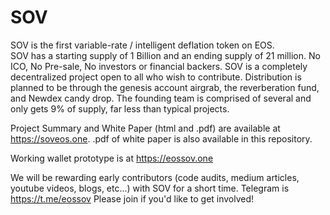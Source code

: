 # SOV
SOV is the first variable-rate / intelligent deflation token on EOS.  
SOV has a starting supply of 1 Billion and an ending supply of 21 million. 
No ICO, No Pre-sale, No investors or financial backers. 
SOV is a completely decentralized project open to all who wish to contribute. 
Distribution is planned to be through the genesis account airgrab, the reverberation fund, and Newdex candy drop. 
The founding team is comprised of several and only gets 9% of supply, far less than typical projects.

Project Summary and White Paper (html and .pdf) are available at https://soveos.one. .pdf of white paper is also available in this repository.

Working wallet prototype is at https://eossov.one

We will be rewarding early contributors (code audits, medium articles, youtube videos, blogs, etc...) with SOV for a short time.
Telegram is https://t.me/eossov  Please join if you'd like to get involved!  




